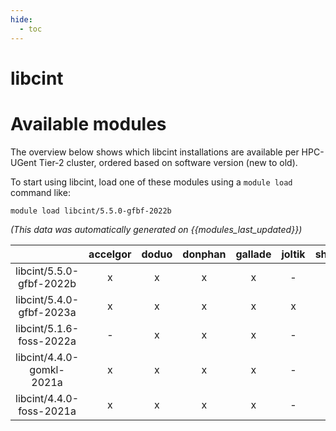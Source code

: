 ```yaml
---
hide:
  - toc
---
```


libcint
=======

# Available modules


The overview below shows which libcint installations are available per HPC-UGent Tier-2 cluster, ordered based on software version (new to old).

To start using libcint, load one of these modules using a `module load` command like:

```shell
module load libcint/5.5.0-gfbf-2022b
```

*(This data was automatically generated on {{modules_last_updated}})*  

| |accelgor|doduo|donphan|gallade|joltik|shinx|skitty|
| :---: | :---: | :---: | :---: | :---: | :---: | :---: | :---: |
|libcint/5.5.0-gfbf-2022b|x|x|x|x|-|-|-|
|libcint/5.4.0-gfbf-2023a|x|x|x|x|x|x|x|
|libcint/5.1.6-foss-2022a|-|x|x|x|-|-|-|
|libcint/4.4.0-gomkl-2021a|x|x|x|x|-|-|-|
|libcint/4.4.0-foss-2021a|x|x|x|x|-|-|-|
